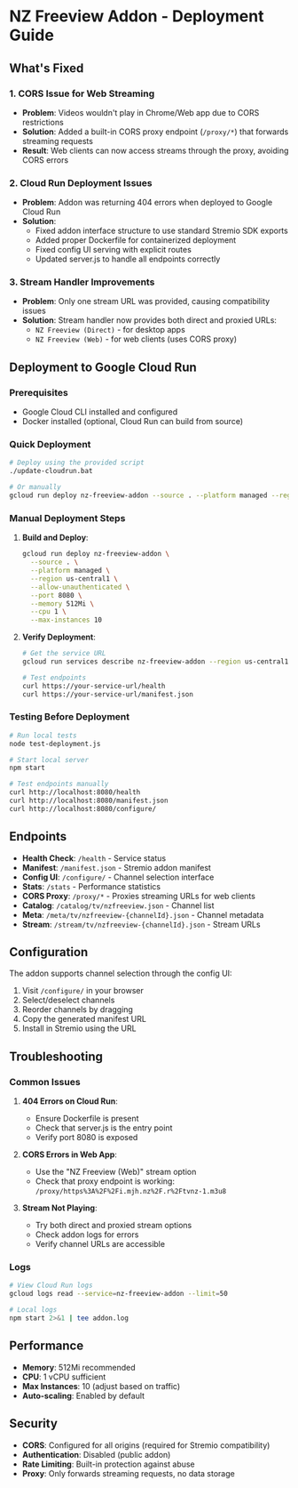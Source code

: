 # NZ Freeview Addon - Deployment Guide

## What's Fixed

### 1. CORS Issue for Web Streaming
- **Problem**: Videos wouldn't play in Chrome/Web app due to CORS restrictions
- **Solution**: Added a built-in CORS proxy endpoint (`/proxy/*`) that forwards streaming requests
- **Result**: Web clients can now access streams through the proxy, avoiding CORS errors

### 2. Cloud Run Deployment Issues
- **Problem**: Addon was returning 404 errors when deployed to Google Cloud Run
- **Solution**: 
  - Fixed addon interface structure to use standard Stremio SDK exports
  - Added proper Dockerfile for containerized deployment
  - Fixed config UI serving with explicit routes
  - Updated server.js to handle all endpoints correctly

### 3. Stream Handler Improvements
- **Problem**: Only one stream URL was provided, causing compatibility issues
- **Solution**: Stream handler now provides both direct and proxied URLs:
  - `NZ Freeview (Direct)` - for desktop apps
  - `NZ Freeview (Web)` - for web clients (uses CORS proxy)

## Deployment to Google Cloud Run

### Prerequisites
- Google Cloud CLI installed and configured
- Docker installed (optional, Cloud Run can build from source)

### Quick Deployment
```bash
# Deploy using the provided script
./update-cloudrun.bat

# Or manually
gcloud run deploy nz-freeview-addon --source . --platform managed --region us-central1 --allow-unauthenticated
```

### Manual Deployment Steps
1. **Build and Deploy**:
   ```bash
   gcloud run deploy nz-freeview-addon \
     --source . \
     --platform managed \
     --region us-central1 \
     --allow-unauthenticated \
     --port 8080 \
     --memory 512Mi \
     --cpu 1 \
     --max-instances 10
   ```

2. **Verify Deployment**:
   ```bash
   # Get the service URL
   gcloud run services describe nz-freeview-addon --region us-central1 --format="value(status.url)"
   
   # Test endpoints
   curl https://your-service-url/health
   curl https://your-service-url/manifest.json
   ```

### Testing Before Deployment
```bash
# Run local tests
node test-deployment.js

# Start local server
npm start

# Test endpoints manually
curl http://localhost:8080/health
curl http://localhost:8080/manifest.json
curl http://localhost:8080/configure/
```

## Endpoints

- **Health Check**: `/health` - Service status
- **Manifest**: `/manifest.json` - Stremio addon manifest
- **Config UI**: `/configure/` - Channel selection interface
- **Stats**: `/stats` - Performance statistics
- **CORS Proxy**: `/proxy/*` - Proxies streaming URLs for web clients
- **Catalog**: `/catalog/tv/nzfreeview.json` - Channel list
- **Meta**: `/meta/tv/nzfreeview-{channelId}.json` - Channel metadata
- **Stream**: `/stream/tv/nzfreeview-{channelId}.json` - Stream URLs

## Configuration

The addon supports channel selection through the config UI:
1. Visit `/configure/` in your browser
2. Select/deselect channels
3. Reorder channels by dragging
4. Copy the generated manifest URL
5. Install in Stremio using the URL

## Troubleshooting

### Common Issues

1. **404 Errors on Cloud Run**:
   - Ensure Dockerfile is present
   - Check that server.js is the entry point
   - Verify port 8080 is exposed

2. **CORS Errors in Web App**:
   - Use the "NZ Freeview (Web)" stream option
   - Check that proxy endpoint is working: `/proxy/https%3A%2F%2Fi.mjh.nz%2F.r%2Ftvnz-1.m3u8`

3. **Stream Not Playing**:
   - Try both direct and proxied stream options
   - Check addon logs for errors
   - Verify channel URLs are accessible

### Logs
```bash
# View Cloud Run logs
gcloud logs read --service=nz-freeview-addon --limit=50

# Local logs
npm start 2>&1 | tee addon.log
```

## Performance

- **Memory**: 512Mi recommended
- **CPU**: 1 vCPU sufficient
- **Max Instances**: 10 (adjust based on traffic)
- **Auto-scaling**: Enabled by default

## Security

- **CORS**: Configured for all origins (required for Stremio compatibility)
- **Authentication**: Disabled (public addon)
- **Rate Limiting**: Built-in protection against abuse
- **Proxy**: Only forwards streaming requests, no data storage 